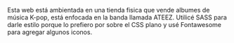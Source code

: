 Esta web está ambientada en una tienda fisica que vende albumes de música K-pop, está enfocada en la banda llamada ATEEZ.
Utilicé SASS para darle estilo porque lo prefiero por sobre el CSS plano y usé Fontawesome para agregar algunos iconos.
